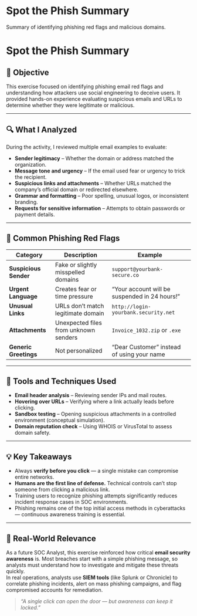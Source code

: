 # Spot the Phish Summary
Summary of identifying phishing red flags and malicious domains.
# Spot the Phish Summary

## 🧠 Objective
This exercise focused on identifying phishing email red flags and understanding how attackers use social engineering to deceive users. It provided hands-on experience evaluating suspicious emails and URLs to determine whether they were legitimate or malicious.

---

## 🔍 What I Analyzed
During the activity, I reviewed multiple email examples to evaluate:
- **Sender legitimacy** – Whether the domain or address matched the organization.
- **Message tone and urgency** – If the email used fear or urgency to trick the recipient.
- **Suspicious links and attachments** – Whether URLs matched the company’s official domain or redirected elsewhere.
- **Grammar and formatting** – Poor spelling, unusual logos, or inconsistent branding.
- **Requests for sensitive information** – Attempts to obtain passwords or payment details.

---

## 🚩 Common Phishing Red Flags
| Category | Description | Example |
|-----------|--------------|----------|
| **Suspicious Sender** | Fake or slightly misspelled domains | `support@yourbank-secure.co` |
| **Urgent Language** | Creates fear or time pressure | “Your account will be suspended in 24 hours!” |
| **Unusual Links** | URLs don’t match legitimate domain | `http://login-yourbank.security.net` |
| **Attachments** | Unexpected files from unknown senders | `Invoice_1032.zip` or `.exe` |
| **Generic Greetings** | Not personalized | “Dear Customer” instead of using your name |

---

## 🧰 Tools and Techniques Used
- **Email header analysis** – Reviewing sender IPs and mail routes.
- **Hovering over URLs** – Verifying where a link actually leads before clicking.
- **Sandbox testing** – Opening suspicious attachments in a controlled environment (conceptual simulation).
- **Domain reputation check** – Using WHOIS or VirusTotal to assess domain safety.

---

## 💡 Key Takeaways
- Always **verify before you click** — a single mistake can compromise entire networks.
- **Humans are the first line of defense.** Technical controls can’t stop someone from clicking a malicious link.
- Training users to recognize phishing attempts significantly reduces incident response cases in SOC environments.
- Phishing remains one of the top initial access methods in cyberattacks — continuous awareness training is essential.

---

## 🧩 Real-World Relevance
As a future SOC Analyst, this exercise reinforced how critical **email security awareness** is. Most breaches start with a simple phishing message, so analysts must understand how to investigate and mitigate these threats quickly.  
In real operations, analysts use **SIEM tools** (like Splunk or Chronicle) to correlate phishing incidents, alert on mass phishing campaigns, and flag compromised accounts for remediation.

> *“A single click can open the door — but awareness can keep it locked.”*
